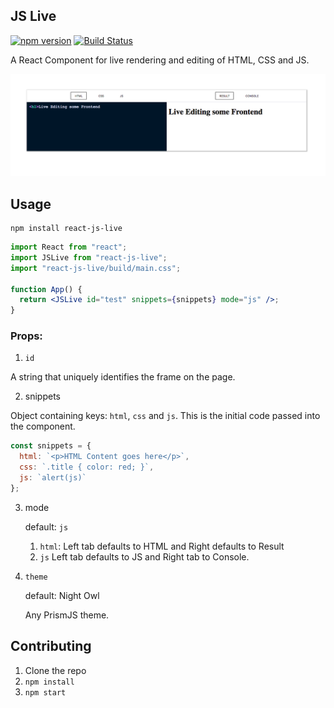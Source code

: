 ## JS Live

[![npm version](https://badge.fury.io/js/react-js-live.svg)](https://badge.fury.io/js/react-js-live)
[![Build Status](https://travis-ci.org/BoyWithSilverWings/react-js-live.svg?branch=master)](https://travis-ci.org/BoyWithSilverWings/react-js-live)

A React Component for live rendering and editing of HTML, CSS and JS.

![screenshot](./screenshot.png)

## Usage

```
npm install react-js-live
```

```jsx
import React from "react";
import JSLive from "react-js-live";
import "react-js-live/build/main.css";

function App() {
  return <JSLive id="test" snippets={snippets} mode="js" />;
}
```

### Props:

1. `id`

A string that uniquely identifies the frame on the page.

2. snippets

Object containing keys: `html`, `css` and `js`. This is the initial code passed into the component.

```js
const snippets = {
  html: `<p>HTML Content goes here</p>`,
  css: `.title { color: red; }`,
  js: `alert(js)`
};
```

3. mode

   default: `js`

   1. `html`:
      Left tab defaults to HTML and Right defaults to Result
   2. `js`
      Left tab defaults to JS and Right tab to Console.

4. `theme`


    default: Night Owl

    Any PrismJS theme.

## Contributing

1. Clone the repo
2. `npm install`
3. `npm start`
